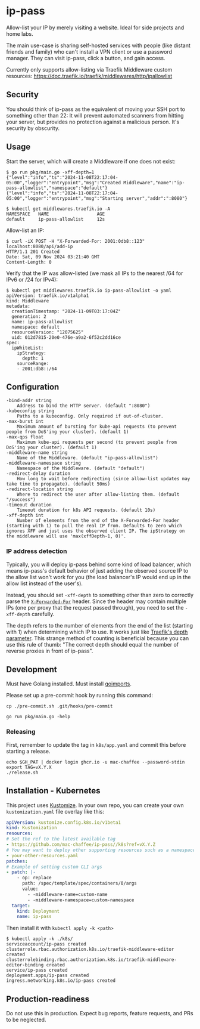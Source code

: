 # ip-pass

Allow-list your IP by merely visiting a website. Ideal for side projects and home labs.

The main use-case is sharing self-hosted services with people (like distant friends and family) who can't install a VPN client or use a password manager. They can visit ip-pass, click a button, and gain access.

Currently only supports allow-listing via Traefik Middleware custom resources: <https://doc.traefik.io/traefik/middlewares/http/ipallowlist>

## Security

You should think of ip-pass as the equivalent of moving your SSH port to something other than 22: It will prevent automated scanners from hitting your server, but provides no protection against a malicious person. It's security by obscurity.

## Usage

Start the server, which will create a Middleware if one does not exist:
```
$ go run pkg/main.go -xff-depth=1
{"level":"info","ts":"2024-11-08T22:17:04-05:00","logger":"entrypoint","msg":"Created Middleware","name":"ip-pass-allowlist","namespace":"default"}
{"level":"info","ts":"2024-11-08T22:17:04-05:00","logger":"entrypoint","msg":"Starting server","addr":":8080"}
```
```
$ kubectl get middlewares.traefik.io -A
NAMESPACE   NAME                  AGE
default     ip-pass-allowlist     12s
```

Allow-list an IP:

```
$ curl -iX POST -H "X-Forwarded-For: 2001:0db8::123" localhost:8080/api/add-ip
HTTP/1.1 201 Created
Date: Sat, 09 Nov 2024 03:21:40 GMT
Content-Length: 0
```

Verify that the IP was allow-listed (we mask all IPs to the nearest /64 for IPv6 or /24 for IPv4):

```
$ kubectl get middlewares.traefik.io ip-pass-allowlist -o yaml
apiVersion: traefik.io/v1alpha1
kind: Middleware
metadata:
  creationTimestamp: "2024-11-09T03:17:04Z"
  generation: 2
  name: ip-pass-allowlist
  namespace: default
  resourceVersion: "12075625"
  uid: 012d7815-20e0-476e-a9a2-6f52c2dd16ce
spec:
  ipWhiteList:
    ipStrategy:
      depth: 1
    sourceRange:
    - 2001:db8::/64
```

## Configuration

```
-bind-addr string
  	Address to bind the HTTP server. (default ":8080")
-kubeconfig string
  	Paths to a kubeconfig. Only required if out-of-cluster.
-max-burst int
  	Maximum amount of bursting for kube-api requests (to prevent people from DoS'ing your cluster). (default 1)
-max-qps float
  	Maximum kube-api requests per second (to prevent people from DoS'ing your cluster). (default 1)
-middleware-name string
  	Name of the Middleware. (default "ip-pass-allowlist")
-middleware-namespace string
  	Namespace of the Middleware. (default "default")
-redirect-delay duration
  	How long to wait before redirecting (since allow-list updates may take time to propagate). (default 50ms)
-redirect-location string
  	Where to redirect the user after allow-listing them. (default "/success")
-timeout duration
  	Timeout duration for k8s API requests. (default 10s)
-xff-depth int
  	Number of elements from the end of the X-Forwarded-For header (starting with 1) to pull the real IP from. Defaults to zero which ignores XFF and just uses the observed client IP. The ipStrategy on the middleware will use 'max(xffDepth-1, 0)'.
```

### IP address detection

Typically, you will deploy ip-pass behind some kind of load balancer, which means ip-pass's default behavior of just adding the observed source IP to the allow list won't work for you (the load balancer's IP would end up in the allow list instead of the user's).

Instead, you should set `-xff-depth` to something other than zero to correctly parse the [`X-Forwarded-For`](https://developer.mozilla.org/en-US/docs/Web/HTTP/Headers/X-Forwarded-For) header. Since the header may contain multiple IPs (one per proxy that the request passed through), you need to set the `-xff-depth` carefully.

The depth refers to the number of elements from the end of the list (starting with 1) when determining which IP to use. It works just like [Traefik's depth parameter](https://doc.traefik.io/traefik/middlewares/http/ipallowlist/#ipstrategydepth). This strange method of counting is beneficial because you can use this rule of thumb: "The correct depth should equal the number of reverse proxies in front of ip-pass".

## Development

Must have Golang installed. Must install [goimports](https://pkg.go.dev/golang.org/x/tools/cmd/goimports).

Please set up a pre-commit hook by running this command:

```
cp ./pre-commit.sh .git/hooks/pre-commit
```

```
go run pkg/main.go -help
```

### Releasing

First, remember to update the tag in `k8s/app.yaml` and commit this before starting a release.

```
echo $GH_PAT | docker login ghcr.io -u mac-chaffee --password-stdin
export TAG=vX.Y.X
./release.sh
```

## Installation - Kubernetes

This project uses [Kustomize](https://kubectl.docs.kubernetes.io/references/kustomize/kustomization/). In your own repo, you can create your own `kustomization.yaml` file overlay like this:

```yaml
apiVersion: kustomize.config.k8s.io/v1beta1
kind: Kustomization
resources:
# Set the ref to the latest available tag
- https://github.com/mac-chaffee/ip-pass//k8s?ref=vX.Y.Z
# You may want to deploy other supporting resources such as a namespace
- your-other-resources.yaml
patches:
# Example of setting custom CLI args
- patch: |-
    - op: replace
      path: /spec/template/spec/containers/0/args
      value:
        - -middleware-name=custom-name
        - -middleware-namespace=custom-namespace
  target:
    kind: Deployment
    name: ip-pass
```

Then install it with `kubectl apply -k <path>`

```
$ kubectl apply -k ./k8s/
serviceaccount/ip-pass created
clusterrole.rbac.authorization.k8s.io/traefik-middleware-editor created
clusterrolebinding.rbac.authorization.k8s.io/traefik-middleware-editor-binding created
service/ip-pass created
deployment.apps/ip-pass created
ingress.networking.k8s.io/ip-pass created
```

## Production-readiness

Do not use this in production. Expect bug reports, feature requests, and PRs to be neglected.
